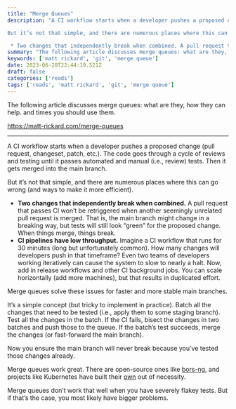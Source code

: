 ```yaml
---
title: "Merge Queues"
description: "A CI workflow starts when a developer pushes a proposed change (pull request, changeset, patch, etc.). The code goes through a cycle of reviews and testing until it passes automated and manual (i.e., review) tests. Then it gets merged into the main branch.

But it’s not that simple, and there are numerous places where this can go wrong (and ways to make it more efficient).

 * Two changes that independently break when combined. A pull request that passes CI won’t be retriggered when another seem"
summary: "The following article discusses merge queues: what are they, how they can help. and times you should use them."
keywords: ['matt rickard', 'git', 'merge queue']
date: 2023-06-20T22:44:19.521Z
draft: false
categories: ['reads']
tags: ['reads', 'matt rickard', 'git', 'merge queue']
---
```


The following article discusses merge queues: what are they, how they can help. and times you should use them.

https://matt-rickard.com/merge-queues

---
 
A CI workflow starts when a developer pushes a proposed change (pull request, changeset, patch, etc.). The code goes through a cycle of reviews and testing until it passes automated and manual (i.e., review) tests. Then it gets merged into the main branch.

But it’s not that simple, and there are numerous places where this can go wrong (and ways to make it more efficient).

*   **Two changes that independently break when combined.** A pull request that passes CI won’t be retriggered when another seemingly unrelated pull request is merged. That is, the main branch might change in a breaking way, but tests will still look “green” for the proposed change. When things merge, things break.
*   **CI pipelines have low throughput.** Imagine a CI workflow that runs for 30 minutes (long but unfortunately common). How many changes will developers push in that timeframe? Even two teams of developers working iteratively can cause the system to slow to nearly a halt. Now, add in release workflows and other CI background jobs. You can scale horizontally (add more machines), but that results in duplicated effort.

Merge queues solve these issues for faster and more stable main branches.

It’s a simple concept (but tricky to implement in practice). Batch all the changes that need to be tested (i.e., apply them to some staging branch). Test all the changes in the batch. If the CI fails, bisect the changes in two batches and push those to the queue. If the batch’s test succeeds, merge the changes (or fast-forward the main branch).

Now you ensure the main branch will never break because you’ve tested those changes already.

Merge queues work great. There are open-source ones like [bors-ng](https://github.com/bors-ng/bors-ng), and projects like Kubernetes have built their [own](https://docs.prow.k8s.io/docs/overview/) out of necessity.

Merge queues don’t work that well when you have severely flakey tests. But if that’s the case, you most likely have bigger problems.